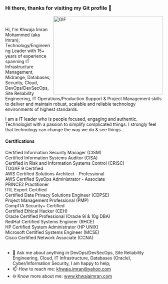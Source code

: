 ### Hi there, thanks for visiting my Git profile 👋
 </a><img align="right" alt="GIF" src="https://camo.githubusercontent.com/992babdffd8c74a1502de375fbdf7e4d54773242/68747470733a2f2f6d656469612e67697068792e636f6d2f6d656469612f53576f536b4e36447854737a71494b4571762f67697068792e676966" width="350" height="250" />
<br/><br/>
Hi, I'm Khwaja Imran Mohammed (aka Imran); Technology/Engineering Leader with 15+ years of experience spanning IT Infrastructure Management, Midrange, Databases, Security, Cloud, DevOps/DevSecOps, Site Reliability Engineering, IT Operations/Production Support & Project Management skills to deliver and maintain robust, scalable and reliable technology environments of highest standards.

I am a IT leader who is people focused, engaging and authentic. Technologist with a passion to simplify complicated things. I strongly feel that technology can change the way we do & see things... <br/>

#### Certifications
Certified Information Security Manager (CISM)<br/>
Certified Information Systems Auditor (CISA)<br/>
Certified in Risk and Information Systems Control (CRISC)<br/>
TOGAF 9 Certified<br/>
AWS Certified Solutions Architect - Professional<br/>
AWS Certified SysOps Administrator - Associate<br/>
PRINCE2 Practitioner<br/>
ITIL Expert Certified<br/>
Certified Data Privacy Solutions Engineer (CDPSE)<br/>
Project Management Professional (PMP)<br/>
CompTIA Security+ Certified<br/>
Certified Ethical Hacker (CEH)<br/>
Oracle Certified Professional (Oracle 9i & 10g DBA)<br/>
RedHat Certified Systems Engineer (RHCE)<br/>
HP Certified System Administrator (HP UNIX)<br/>
Microsoft Certified Systems Engineer (MCSE)<br/>
Cisco Certified Network Associate (CCNA)<br/>
<br/>
- 💬 Ask me about anything in DevOps/DevSecOps, Site Reliability Engineering, Cloud, IT Infrastructure, Databases (Oracle), Cyber/Information Security, I am happy to help;
- 📫 How to reach me: khwaja.imran@yahoo.com
- 🌐 Know more about me: www.khwajaimran.com
